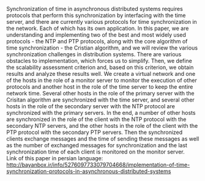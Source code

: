 Synchronization of time in asynchronous distributed systems requires protocols that perform this synchronization by interfacing with the time server, and there are currently various protocols for time synchronization in the network. Each of which has its own application. In this paper, we are understanding and implementing two of the best and most widely used protocols - the NTP and PTP protocols, along with the core algorithm of time synchronization - the Cristian algorithm, and we will review the various synchronization challenges in distribution systems. There are various obstacles to implementation, which forces us to simplify. Then, we define the scalability assessment criterion and, based on this criterion, we obtain results and analyze these results well. We create a virtual network and one of the hosts in the role of a monitor server to monitor the execution of other protocols and another host in the role of the time server to keep the entire network time. Several other hosts in the role of the primary server with the Crisitan algorithm are synchronized with the time server, and several other hosts in the role of the secondary server with the NTP protocol are synchronized with the primary servers. In the end, a number of other hosts are synchronized in the role of the client with the NTP protocol with the secondary NTP servers, and the other hosts in the role of the client with the PTP protocol with the secondary PTP servers. Then the synchronized clients exchange messages and the time of sending these messages as well as the number of exchanged messages for synchronization and the last synchronization time of each client is monitored on the monitor server.<br />
Link of this paper in persian language:
http://bayanbox.ir/info/5276097733079704668/implementation-of-time-synchronization-protocols-in-asynchronous-distributed-systems
